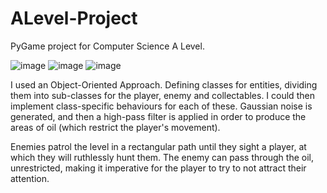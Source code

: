 # ALevel-Project

PyGame project for Computer Science A Level.

![image](https://github.com/L-Forster/ALevel-Project/assets/120142008/b52e5476-c28e-4a56-9568-a235e831d15a)
![image](https://github.com/L-Forster/ALevel-Project/assets/120142008/e0d93422-9f2e-48e4-bacb-ddc7ad448833)
![image](https://github.com/L-Forster/ALevel-Project/assets/120142008/17a39cbc-3c9e-4866-8cd8-cc30b3c1c23b)


I used an Object-Oriented Approach. Defining classes for entities, dividing them into sub-classes for the player, enemy and collectables. I could then implement class-specific behaviours for each of these.
Gaussian noise is generated, and then a high-pass filter is applied in order to produce the areas of oil (which restrict the player's movement).

Enemies patrol the level in a rectangular path until they sight a player, at which they will ruthlessly hunt them. The enemy can pass through the oil, unrestricted, making it imperative for the player to try to not attract their attention.
